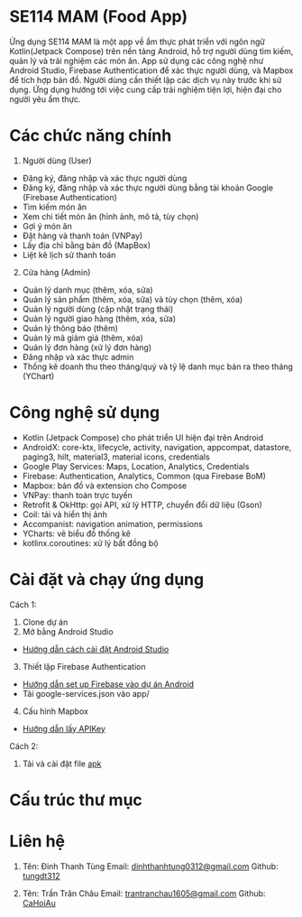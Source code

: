 # SE114 MAM (Food App)
Ứng dụng SE114 MAM là một app về ẩm thực phát triển với ngôn ngữ Kotlin(Jetpack Compose) trên nền tảng Android, hỗ trợ người dùng tìm kiếm, quản lý và trải nghiệm các món ăn. App sử dụng các công nghệ như Android Studio, Firebase Authentication để xác thực người dùng, và Mapbox để tích hợp bản đồ. Người dùng cần thiết lập các dịch vụ này trước khi sử dụng. Ứng dụng hướng tới việc cung cấp trải nghiệm tiện lợi, hiện đại cho người yêu ẩm thực.

# Các chức năng chính
1. Người dùng (User)
- Đăng ký, đăng nhập và xác thực người dùng 
- Đăng ký, đăng nhập và xác thực người dùng bằng tài khoản Google (Firebase Authentication)
- Tìm kiếm món ăn
- Xem chi tiết món ăn (hình ảnh, mô tả, tùy chọn)
- Gợi ý món ăn 
- Đặt hàng và thanh toán (VNPay)
- Lấy địa chỉ bằng bản đồ (MapBox)
- Liệt kê lịch sử thanh toán

2. Cửa hàng (Admin)
- Quản lý danh mục (thêm, xóa, sửa)
- Quản lý sản phẩm (thêm, xóa, sửa) và tùy chọn (thêm, xóa)
- Quản lý người dùng (cập nhật trạng thái)
- Quản lý người giao hàng (thêm, xóa, sửa)
- Quản lý thông báo (thêm)
- Quản lý mã giảm giá (thêm, xóa)
- Quản lý đơn hàng (xử lý đơn hàng)
- Đăng nhập và xác thực admin
- Thống kê doanh thu theo tháng/quý và tỷ lệ danh mục bán ra theo tháng (YChart)

# Công nghệ sử dụng
- Kotlin (Jetpack Compose) cho phát triển UI hiện đại trên Android
- AndroidX: core-ktx, lifecycle, activity, navigation, appcompat, datastore, paging3, hilt, material3, material icons, credentials
- Google Play Services: Maps, Location, Analytics, Credentials
- Firebase: Authentication, Analytics, Common (qua Firebase BoM)
- Mapbox: bản đồ và extension cho Compose
- VNPay: thanh toán trực tuyến
- Retrofit & OkHttp: gọi API, xử lý HTTP, chuyển đổi dữ liệu (Gson)
- Coil: tải và hiển thị ảnh
- Accompanist: navigation animation, permissions
- YCharts: vẽ biểu đồ thống kê
- kotlinx.coroutines: xử lý bất đồng bộ

# Cài đặt và chạy ứng dụng
Cách 1: 
1. Clone dự án
2. Mở bằng Android Studio
- [Hướng dẫn cách cài đặt Android Studio](https://developer.android.com/studio)
3. Thiết lập Firebase Authentication
- [Hướng dẫn set up Firebase vào dự án Android](https://firebase.google.com/docs/android/setup)  
- Tải google-services.json vào app/
4. Cấu hình Mapbox
- [Hướng dẫn lấy APIKey](https://docs.mapbox.com/android/maps/guides/) 

Cách 2:
1. Tải và cài đặt file [apk](https://drive.google.com/file/d/1j4WTpwQsxMQEsaBxa2c3VKABAwbppCWa/view?usp=drive_link)
# Cấu trúc thư mục


# Liên hệ 
1. Tên: Đinh Thanh Tùng
Email: dinhthanhtung0312@gmail.com
Github: [tungdt312](https://github.com/tungdt312)

2. Tên: Trần Trân Châu
Email: trantranchau1605@gmail.com
Github: [CaHoiAu](https://github.com/CaHoiAu)
